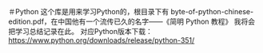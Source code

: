 ＃Python
这个库是用来学习Python的，根目录下有 byte-of-python-chinese-edition.pdf，在中国他有一个流传已久的名字——《简明 Python 教程》
我将会把学习总结记录在此。
对应Python版本下载：https://www.python.org/downloads/release/python-351/
